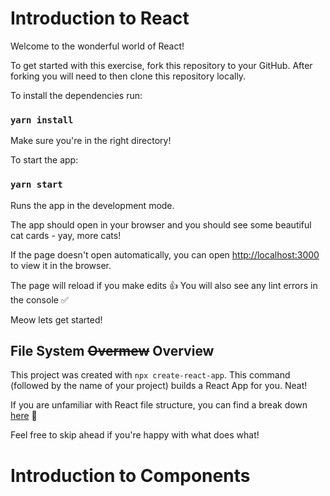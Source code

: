 # Introduction to React

Welcome to the wonderful world of React!

To get started with this exercise, fork this repository to your GitHub. After forking you will need to then clone this repository locally.

To install the dependencies run:

### `yarn install`

Make sure you're in the right directory!

To start the app:

### `yarn start`

Runs the app in the development mode.

The app should open in your browser and you should see some beautiful cat cards - yay, more cats!

If the page doesn't open automatically, you can open [http://localhost:3000](http://localhost:3000) to view it in the browser.

The page will reload if you make edits 👍
You will also see any lint errors in the console ✅

Meow lets get started!

## File System ~~Overmew~~ Overview 

This project was created with `npx create-react-app`. This command (followed by the name of your project) builds a React App for you. Neat!

If you are unfamiliar with React file structure, you can find a break down [here](./file-structure.md) 🔨 

Feel free to skip ahead if you're happy with what does what!

# Introduction to Components







